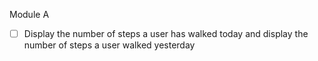 Module A
- [ ] Display the number of steps a user has walked today and display the number of steps a user walked yesterday
